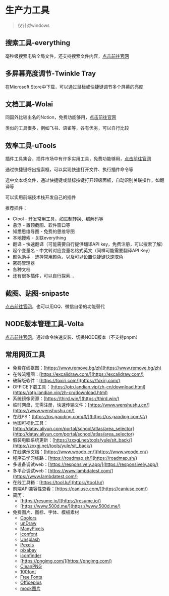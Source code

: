# 生产力工具

> 仅针对windows

## 搜索工具-everything

毫秒级搜索电脑全局文件，还支持搜索文件内容，[点击前往官网](https://www.voidtools.com/zh-cn/)

## 多屏幕亮度调节-Twinkle Tray

在Microsoft Store中下载，可以通过鼠标或快捷键调节多个屏幕的亮度

## 文档工具-Wolai

同国外比较出名的Notion，免费功能够用，[点击前往官网](https://www.wolai.com/)

类似的工具很多，例如飞书、语雀等，各有优劣，可以自行比较

## 效率工具-uTools

插件工具集合，插件市场中有许多实用工具，免费功能够用，[点击前往官网](https://www.u.tools/)

通过快捷键呼出搜索框，可以实现快速打开文件、执行插件命令等

选中文本或文件，通过快捷键或鼠标按键打开超级面板，自动识别关联操作，如翻译等

可以实用前端技术栈开发自己的插件

推荐插件：

- Ctool - 开发常用工具，如进制转换、编解码等
- 悬浮 - 置顶截图、软件窗口等
- 知悉思维导图 - 免费的思维导图
- 本地搜索 - 关联everything
- 翻译 - 快速翻译（可能需要自行提供翻译API key，免费注册，可以搜索了解）
- 起个变量名 - 中文转对应变量名格式英文（同样可能需要翻译API Key）
- 颜色助手 - 选择常用颜色，以及可以设置快捷键快速取色
- 密码管理器
- 各种文档
- 还有很多插件，可以自行探索...

## 截图、贴图-snipaste

[点击前往官网](https://zh.snipaste.com/)，也可以用QQ、微信自带的功能替代

## NODE版本管理工具-Volta

[点击前往官网](https://docs.volta.sh/guide/getting-started)，通过命令快速安装、切换NODE版本（不支持pnpm）

## 常用网页工具

- 免费在线抠图：[https://www.remove.bg/zh](https://www.remove.bg/zh)
- 在线流程图：[https://excalidraw.com/](https://excalidraw.com/)
- 破解版软件：[https://foxirj.com/](https://foxirj.com/)
- OFFICE下载工具：[https://otp.landian.vip/zh-cn/download.html](https://otp.landian.vip/zh-cn/download.html)
- 系统镜像资源：[https://third.win/](https://third.win/)
- 临时网盘，无需注册，快速传输文件：[https://www.wenshushu.cn/](https://www.wenshushu.cn/)
- 在线PS：[https://ps.gaoding.com/#/](https://ps.gaoding.com/#/)
- 地图可视化工具：[http://datav.aliyun.com/portal/school/atlas/area_selector](http://datav.aliyun.com/portal/school/atlas/area_selector)
- 假装电脑系统更新：[https://zxxgj.net/tools/yule/sit_back/](https://zxxgj.net/tools/yule/sit_back/)
- 在线演示文档：[https://www.woodo.cn/](https://www.woodo.cn/)
- 程序员学习线路：[https://roadmap.sh/](https://roadmap.sh/)
- 多设备调试web：[https://responsively.app/](https://responsively.app/)
- 多平台调试web：[https://www.lambdatest.com/](https://www.lambdatest.com/)
- 在线工具箱：[https://tool.lu/](https://tool.lu/)
- 前端API兼容性查看：[https://caniuse.com/](https://caniuse.com/)
- 简历：
    - [https://resume.io/](https://resume.io/)
    - [https://www.500d.me/](https://www.500d.me/)
- 免费图片、图标、字体、模板素材
    - [Coolors](https://coolors.co/palettes/trending)
    - [unDraw](https://undraw.co/illustrations)
    - [ManyPixels](https://www.manypixels.co/gallery)
    - [iconfont](https://www.iconfont.cn/)
    - [Unsplash](https://unsplash.com/)
    - [Pexels](https://www.pexels.com/zh-cn/)
    - [pixabay](https://pixabay.com/)
    - [iconfinder](https://www.iconfinder.com/)
    - [https://pngimg.com/](https://pngimg.com/)
    - [CleanPNG](https://www.cleanpng.com/)
    - [100font](https://www.100font.com/)
    - [Free Fonts](https://www.fontspace.com/)
    - [Officeplus](https://www.officeplus.cn/)
    - [mock图片](https://dummyimage.com/200x200)

